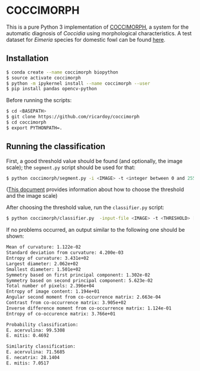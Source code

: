 # COCCIMORPH

This is a pure Python 3 implementation of [COCCIMORPH](http://www.coccidia.icb.usp.br/coccimorph/), a system for the automatic diagnosis of *Coccidia* using morphological characteristics. A test dataset for *Eimeria* species for domestic fowl can be found [here](http://www.coccidia.icb.usp.br/uploadoocyst/coccimorph/tutorials/SevenSpeciesFowl.zip).

## Installation

```bash
$ conda create --name coccimorph biopython
$ source activate coccimorph
$ python -m ipykernel install --name coccimorph --user
$ pip install pandas opencv-python
```

Before running the scripts:

```bash
$ cd <BASEPATH>
$ git clone https://github.com/ricardoy/coccimorph
$ cd coccimorph
$ export PYTHONPATH=.
```

## Running the classification

First, a good threshold value should be found (and optionally, the image scale); the `segment.py` script should be used for that:

```bash
$ python coccimorph/segment.py -i <IMAGE> -t <integer between 0 and 255> [-s <image scale in pixels/micrometer>] [-output-binary <FILENAME>] [-output-segmented <FILENAME>]
```

([This document](http://www.coccidia.icb.usp.br/uploadoocyst/coccimorph/tutorials/Tutorial-1-On-Line-Diagnosis.pdf) provides information about how to choose the threshold and the image scale)

After choosing the threshold value, run the `classifier.py` script:

```bash
$ python coccimorph/classifier.py  -input-file <IMAGE> -t <THRESHOLD> [-s <SCALE>]
```

If no problems occurred, an output similar to the following one should be shown:

```bash
Mean of curvature: 1.122e-02
Standard deviation from curvature: 4.200e-03
Entropy of curvature: 3.431e+02
Largest diameter: 2.062e+02
Smallest diameter: 1.501e+02
Symmetry based on first principal component: 1.302e-02
Symmetry based on second principal component: 5.623e-02
Total number of pixels: 2.396e+04
Entropy of image content: 1.194e+01
Angular second moment from co-occurrence matrix: 2.663e-04
Contrast from co-occurrence matrix: 3.905e+02
Inverse difference moment from co-occurrence matrix: 1.124e-01
Entropy of co-occurence matrix: 3.766e+01

Probability classification:
E. acervulina: 99.5308
E. mitis: 0.4692

Similarity classification:
E. acervulina: 71.5685
E. necatrix: 28.1404
E. mitis: 7.0517

```